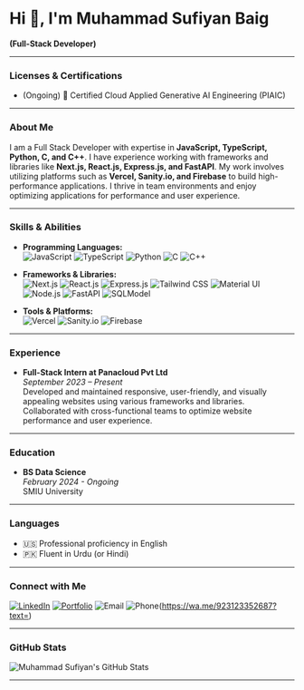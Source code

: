 # Hi 👋, I'm Muhammad Sufiyan Baig

**(Full-Stack Developer)**

---

### Licenses & Certifications

- (Ongoing) 🏅 Certified Cloud Applied Generative AI Engineering (PIAIC)

---

### About Me

I am a Full Stack Developer with expertise in **JavaScript, TypeScript, Python, C, and C++**. I have experience working with frameworks and libraries like **Next.js, React.js, Express.js, and FastAPI**. My work involves utilizing platforms such as **Vercel, Sanity.io, and Firebase** to build high-performance applications. I thrive in team environments and enjoy optimizing applications for performance and user experience.

---

### Skills & Abilities

- **Programming Languages:**  
  ![JavaScript](https://img.shields.io/badge/JavaScript-323330?style=for-the-badge&logo=javascript&logoColor=F7DF1E)
  ![TypeScript](https://img.shields.io/badge/TypeScript-007ACC?style=for-the-badge&logo=typescript&logoColor=white)
  ![Python](https://img.shields.io/badge/Python-3776AB?style=for-the-badge&logo=python&logoColor=white)
  ![C](https://img.shields.io/badge/C-A8B9CC?style=for-the-badge&logo=c&logoColor=black)
  ![C++](https://img.shields.io/badge/C++-00599C?style=for-the-badge&logo=c%2B%2B&logoColor=white)

- **Frameworks & Libraries:**  
  ![Next.js](https://img.shields.io/badge/Next.js-000000?style=for-the-badge&logo=nextdotjs&logoColor=white)
  ![React.js](https://img.shields.io/badge/React-61DAFB?style=for-the-badge&logo=react&logoColor=black)
  ![Express.js](https://img.shields.io/badge/Express.js-404D59?style=for-the-badge)
  ![Tailwind CSS](https://img.shields.io/badge/Tailwind%20CSS-38B2AC?style=for-the-badge&logo=tailwind-css&logoColor=white)
  ![Material UI](https://img.shields.io/badge/Material--UI-0081CB?style=for-the-badge&logo=material-ui&logoColor=white)
  ![Node.js](https://img.shields.io/badge/Node.js-339933?style=for-the-badge&logo=nodedotjs&logoColor=white)
  ![FastAPI](https://img.shields.io/badge/FastAPI-009688?style=for-the-badge&logo=fastapi&logoColor=white)
  ![SQLModel](https://img.shields.io/badge/SQLModel-4479A1?style=for-the-badge&logo=sql&logoColor=white)

- **Tools & Platforms:**  
  ![Vercel](https://img.shields.io/badge/Vercel-000000?style=for-the-badge&logo=vercel&logoColor=white)
  ![Sanity.io](https://img.shields.io/badge/Sanity.io-F03E2F?style=for-the-badge&logo=sanity&logoColor=white)
  ![Firebase](https://img.shields.io/badge/Firebase-FFCA28?style=for-the-badge&logo=firebase&logoColor=black)

---

### Experience

- **Full-Stack Intern at Panacloud Pvt Ltd**  
  *September 2023 – Present*  
  Developed and maintained responsive, user-friendly, and visually appealing websites using various frameworks and libraries. Collaborated with cross-functional teams to optimize website performance and user experience.

---

### Education

- **BS Data Science**  
  *February 2024 - Ongoing*  
  SMIU University

---

### Languages

- 🇺🇸 Professional proficiency in English
- 🇵🇰 Fluent in Urdu (or Hindi)

---

### Connect with Me

[![LinkedIn](https://img.shields.io/badge/LinkedIn-0077B5?style=for-the-badge&logo=linkedin&logoColor=white)](https://linkedin.com/in/muhammadsufiyanbaig)
[![Portfolio](https://img.shields.io/badge/Portfolio-000000?style=for-the-badge&logo=vercel&logoColor=white)](https://muhammadsufiyanbaig.vercel.app)
![Email](https://img.shields.io/badge/Email-send.sufiyan@gmail.com-D14836?style=for-the-badge&logo=gmail&logoColor=white)
![Phone](https://img.shields.io/badge/Phone-%2B92--3123352687-25D366?style=for-the-badge&logo=whatsapp&logoColor=white)(https://wa.me/923123352687?text=)

---

### GitHub Stats

![Muhammad Sufiyan's GitHub Stats](https://github-readme-stats.vercel.app/api?username=MuhammadSufiyanBaig&show_icons=true&theme=onedark)

---
